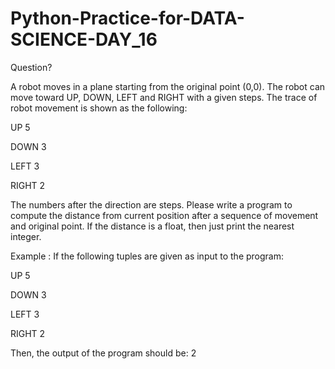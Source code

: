 # Python-Practice-for-DATA-SCIENCE-DAY_16
Question?

A robot moves in a plane starting from the original point (0,0). The robot can move toward UP, DOWN, LEFT and RIGHT with a given steps. The trace of robot movement is shown as the following: 

UP 5 

DOWN 3

LEFT 3 

RIGHT 2

The numbers after the direction are steps. Please write a program to compute the distance from current position after a sequence of movement and original point. If the distance is a float, then just print the nearest integer. 

Example : If the following tuples are given as input to the program: 

UP 5 

DOWN 3 

LEFT 3 

RIGHT 2 

Then, the output of the program should be: 2
